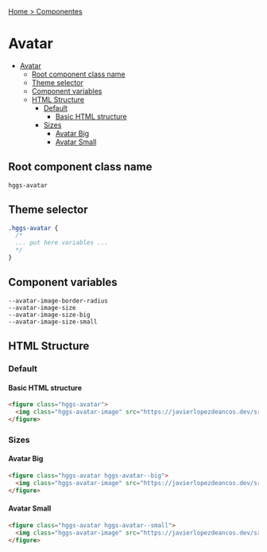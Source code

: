 [Home ](../../../Readme)
[ > Componentes ](../../../Readme#components)

# Avatar

- [Avatar](#avatar)
  - [Root component class name](#root-component-class-name)
  - [Theme selector](#theme-selector)
  - [Component variables](#component-variables)
  - [HTML Structure](#html-structure)
    - [Default](#default)
      - [Basic HTML structure](#basic-html-structure)
    - [Sizes](#sizes)
      - [Avatar Big](#avatar-big)
      - [Avatar Small](#avatar-small)

## Root component class name

`hggs-avatar`

## Theme selector

```css
.hggs-avatar {
  /*
  ... put here variables ...
  */
}
```

## Component variables

```
--avatar-image-border-radius
--avatar-image-size
--avatar-image-size-big
--avatar-image-size-small
```

## HTML Structure

### Default

#### Basic HTML structure

```html
<figure class="hggs-avatar">
  <img class="hggs-avatar-image" src="https://javierlopezdeancos.dev/src/images/me.png" alt="avatar higgsboson example" />
</figure>
```

### Sizes

#### Avatar Big

```html
<figure class="hggs-avatar hggs-avatar--big">
  <img class="hggs-avatar-image" src="https://javierlopezdeancos.dev/src/images/me.png" alt="avatar higgsboson example" />
</figure>
```

#### Avatar Small

```html
<figure class="hggs-avatar hggs-avatar--small">
  <img class="hggs-avatar-image" src="https://javierlopezdeancos.dev/src/images/me.png" alt="avatar higgsboson example" />
</figure>
```
